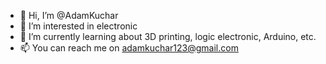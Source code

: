 - 👋 Hi, I’m @AdamKuchar
- 👀 I’m interested in electronic
- 🌱 I’m currently learning about 3D printing, logic electronic, Arduino, etc.
- 📫 You can reach me on adamkuchar123@gmail.com

<!---
AdamKuchar/AdamKuchar is a ✨ special ✨ repository because its `README.md` (this file) appears on your GitHub profile.
You can click the Preview link to take a look at your changes.
--->
